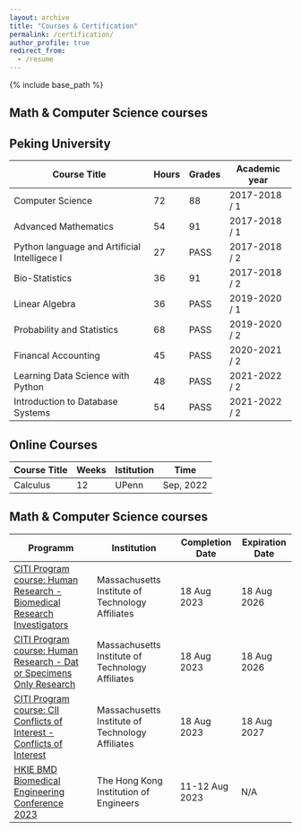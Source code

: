 ```yaml
---
layout: archive
title: "Courses & Certification"
permalink: /certification/
author_profile: true
redirect_from:
  - /resume
---
```


{% include base_path %}

Math & Computer Science courses
-----
## Peking University
| Course Title | Hours | Grades | Academic year |
| --------------   | -- | -- | ------------- |
| Computer Science | 72 | 88 | 2017-2018 / 1 |
| Advanced Mathematics | 54 | 91 | 2017-2018 / 1 |
| Python language and Artificial Intelligece I | 27 | PASS | 2017-2018 / 2 |
| Bio-Statistics | 36 | 91 | 2017-2018 / 2 |
| Linear Algebra | 36 | PASS | 2019-2020 / 1 |
| Probability and Statistics | 68 | PASS | 2019-2020 / 2 |
| Financal Accounting | 45 | PASS | 2020-2021 / 2 |
| Learning Data Science with Python | 48 | PASS | 2021-2022 / 2 |
| Introduction to Database Systems | 54 | PASS | 2021-2022 / 2 |

## Online Courses
| Course Title | Weeks | Istitution | Time |
| --------------   | -- | -- | ------------- |
| Calculus | 12 | UPenn | Sep, 2022 |

Math & Computer Science courses
-----

| Programm | Institution | Completion Date | Expiration Date |
| --------------   | -- | -- | ------------- |
| [CITI Program course: Human Research - Biomedical Research Investigators](https://github.com/YanweiJIN/yanweijin.github.io/blob/master/files/CITIbio.pdf) | Massachusetts Institute of Technology Affiliates | 18 Aug 2023 | 18 Aug 2026 |
| [CITI Program course: Human Research - Dat or Specimens Only Research](https://github.com/YanweiJIN/yanweijin.github.io/blob/master/files/CITIdata.pdf) | Massachusetts Institute of Technology Affiliates | 18 Aug 2023 | 18 Aug 2026 |
| [CITI Program course: CII Conflicts of Interest - Conflicts of Interest](https://github.com/YanweiJIN/yanweijin.github.io/blob/master/files/CITIcon.pdf) | Massachusetts Institute of Technology Affiliates | 18 Aug 2023 | 18 Aug 2027 |
| [HKIE BMD Biomedical Engineering Conference 2023](https://github.com/YanweiJIN/yanweijin.github.io/blob/master/files/HKIE.pdf) | The Hong Kong Institution of Engineers | 11-12 Aug 2023 | N/A |

